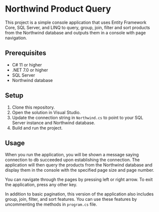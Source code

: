 # Northwind Product Query

This project is a simple console application that uses Entity Framework Core, SQL Server, and LINQ to query, group, join, filter and sort products from the Northwind database and outputs them in a console with page navigation.

## Prerequisites
- C# 11 or higher
- .NET 7.0 or higher
- SQL Server
- Northwind database

## Setup

1. Clone this repository.
2. Open the solution in Visual Studio.
3. Update the connection string in `Northwind.cs` to point to your SQL Server instance and Northwind database.
4. Build and run the project.

## Usage

When you run the application, you will be shown a message saying connection to db succeeded upon establishing the connection. The application will then query the products from the Northwind database and display them in the console with the specified page size and page number.

You can navigate through the pages by pressing left or right arrow. To exit the application, press any other key.

In addition to basic pagination, this version of the application also includes group, join, filter, and sort features. You can use these features by uncommenting the methods in `program.cs` file.
